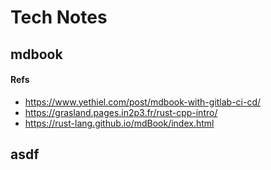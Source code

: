 # Tech Notes

## mdbook

#### Refs
- https://www.yethiel.com/post/mdbook-with-gitlab-ci-cd/
- https://grasland.pages.in2p3.fr/rust-cpp-intro/
- https://rust-lang.github.io/mdBook/index.html

## asdf